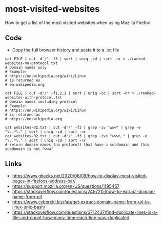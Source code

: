 # most-visited-websites
How to get a list of the most visited websites when using Mozilla Firefox

## Code

- Copy the full browser history and paste it to a .txt file

```
cat FILE | cut -d'/' -f3 | sort | uniq -cd | sort -nr > ./ranked-websites-no-protocol.txt
# Domain names only
# Example:
# https://en.wikipedia.org/wiki/Linux
# is returned as
# en.wikipedia.org

cat FILE | cut -d'/' -f1,2,3 | sort | uniq -cd | sort -nr > ./ranked-websites-with-protocol.txt
# Domain names including protocol
# Example:
# https://en.wikipedia.org/wiki/Linux
# is returned as
# https://en.wikipedia.org

cat websites-02.txt | cut -d'/' -f3 | grep -iv "www" | grep -e "\..*\." | sort | uniq -cd | sort -nr
cat websites-02.txt | cut -d'/' -f3 | grep -ive "www\." | grep -e "\..*\." | sort | uniq -cd | sort -nr
# return domain names (no protocol) that have a subdomain and this subdomain is not "www"
```

## Links
- https://www.ghacks.net/2020/06/08/how-to-display-most-visited-pages-in-firefoxs-address-bar/
- https://support.mozilla.org/en-US/questions/1195457
- https://stackoverflow.com/questions/2497215/how-to-extract-domain-name-from-url
- https://www.cyberciti.biz/faq/get-extract-domain-name-from-url-in-linux-unix-bash/
- https://stackoverflow.com/questions/6712437/find-duplicate-lines-in-a-file-and-count-how-many-time-each-line-was-duplicated
